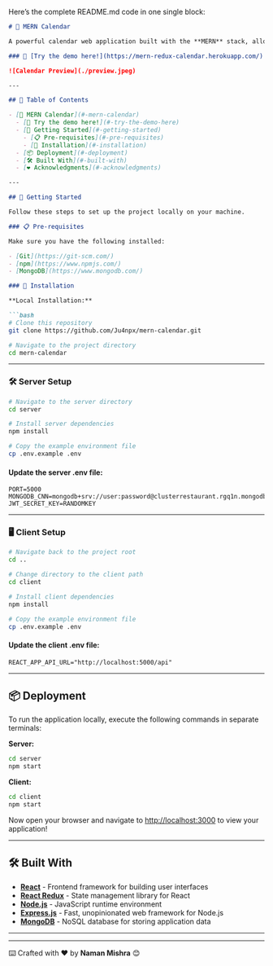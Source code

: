 Here’s the complete README.md code in one single block:

```markdown
# 🌟 MERN Calendar

A powerful calendar web application built with the **MERN** stack, allowing users to add, edit, delete, or list events from others seamlessly.

### 📅 [Try the demo here!](https://mern-redux-calendar.herokuapp.com/)

![Calendar Preview](./preview.jpeg)

---

## 📃 Table of Contents

- [🌟 MERN Calendar](#-mern-calendar)
  - [📅 Try the demo here!](#-try-the-demo-here)
  - [🚀 Getting Started](#-getting-started)
    - [📋 Pre-requisites](#-pre-requisites)
    - [🔧 Installation](#-installation)
  - [📦 Deployment](#-deployment)
  - [🛠️ Built With](#-built-with)
  - [❤️ Acknowledgments](#-acknowledgments)

---

## 🚀 Getting Started

Follow these steps to set up the project locally on your machine.

### 📋 Pre-requisites

Make sure you have the following installed:

- [Git](https://git-scm.com/)
- [npm](https://www.npmjs.com/)
- [MongoDB](https://www.mongodb.com/)

### 🔧 Installation

**Local Installation:**

```bash
# Clone this repository
git clone https://github.com/Ju4npx/mern-calendar.git

# Navigate to the project directory
cd mern-calendar
```

---

### 🛠️ Server Setup

```bash
# Navigate to the server directory
cd server

# Install server dependencies
npm install

# Copy the example environment file
cp .env.example .env
```

#### Update the **server .env** file:

```shell
PORT=5000
MONGODB_CNN=mongodb+srv://user:password@clusterrestaurant.rgq1n.mongodb.net/schema
JWT_SECRET_KEY=RANDOMKEY
```

---

### 🖥️ Client Setup

```bash
# Navigate back to the project root
cd ..

# Change directory to the client path
cd client

# Install client dependencies
npm install

# Copy the example environment file
cp .env.example .env
```

#### Update the **client .env** file:

```shell
REACT_APP_API_URL="http://localhost:5000/api"
```

---

## 📦 Deployment

To run the application locally, execute the following commands in separate terminals:

**Server:**
```bash
cd server
npm start
```

**Client:**
```bash
cd client
npm start
```

Now open your browser and navigate to [http://localhost:3000](http://localhost:3000) to view your application!

---

## 🛠️ Built With

- **[React](https://es.reactjs.org/)** - Frontend framework for building user interfaces
- **[React Redux](https://react-redux.js.org/)** - State management library for React
- **[Node.js](https://nodejs.org/)** - JavaScript runtime environment
- **[Express.js](https://expressjs.com/)** - Fast, unopinionated web framework for Node.js
- **[MongoDB](https://www.mongodb.com/)** - NoSQL database for storing application data

---



---

⌨️ Crafted with ❤️ by **Naman Mishra** 😊

